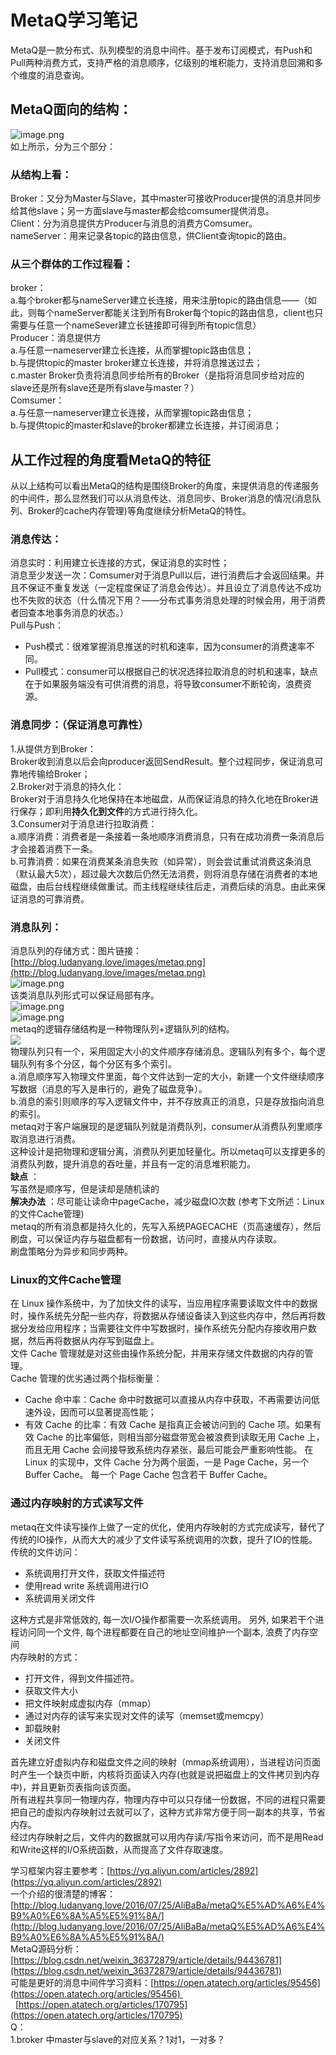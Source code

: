 # MetaQ学习笔记

MetaQ是一款分布式、队列模型的消息中间件。基于发布订阅模式，有Push和Pull两种消费方式，支持严格的消息顺序，亿级别的堆积能力，支持消息回溯和多个维度的消息查询。<br />

<a name="eIabt"></a>
## MetaQ面向的结构：
![image.png](https://intranetproxy.alipay.com/skylark/lark/0/2020/png/304852/1590738039517-e584924e-1c43-46f1-9021-b1fa092a0c70.png#align=left&display=inline&height=354&margin=%5Bobject%20Object%5D&name=image.png&originHeight=342&originWidth=623&size=124129&status=done&style=none&width=644)<br />如上所示，分为三个部分：
<a name="aqzcV"></a>
### 从结构上看：
Broker：又分为Master与Slave，其中master可接收Producer提供的消息并同步给其他slave；另一方面slave与master都会给comsumer提供消息。<br />Client：分为消息提供方Producer与消息的消费方Comsumer。<br />nameServer：用来记录各topic的路由信息，供Client查询topic的路由。
<a name="d48n6"></a>
### 从三个群体的工作过程看：
broker：<br />a.每个broker都与nameServer建立长连接，用来注册topic的路由信息——（如此，则每个nameServer都能关注到所有Broker每个topic的路由信息，client也只需要与任意一个nameSever建立长链接即可得到所有topic信息）<br />Producer：消息提供方<br />a.与任意一nameserver建立长连接，从而掌握topic路由信息；<br />b.与提供topic的master broker建立长连接，并将消息推送过去；<br />c.master Broker负责将消息同步给所有的Broker（是指将消息同步给对应的slave还是所有slave还是所有slave与master？）<br />Comsumer：<br />a.与任意一nameserver建立长连接，从而掌握topic路由信息；<br />b.与提供topic的master和slave的broker都建立长连接，并订阅消息；

<a name="rvAuy"></a>
## 从工作过程的角度看MetaQ的特征
从以上结构可以看出MetaQ的结构是围绕Broker的角度，来提供消息的传递服务的中间件，那么显然我们可以从消息传达、消息同步、Broker消息的情况(消息队列、Broker的cache内存管理)等角度继续分析MetaQ的特性。
<a name="XdKTB"></a>
### 消息传达：
消息实时：利用建立长连接的方式，保证消息的实时性；<br />消息至少发送一次：Comsumer对于消息Pull以后，进行消费后才会返回结果。并且不保证不重复发送（一定程度保证了消息会传达）。并且设立了消息传达不成功也不失败的状态（什么情况下用？——分布式事务消息处理的时候会用，用于消费者回查本地事务消息的状态。）<br />Pull与Push：

   - Push模式：很难掌握消息推送的时机和速率，因为consumer的消费速率不同。
   - Pull模式：consumer可以根据自己的状况选择拉取消息的时机和速率，缺点在于如果服务端没有可供消费的消息，将导致consumer不断轮询，浪费资源。



<a name="YZAg1"></a>
### 消息同步：（保证消息可靠性）
1.从提供方到Broker：<br />Broker收到消息以后会向producer返回SendResult。整个过程同步，保证消息可靠地传输给Broker；<br />2.Broker对于消息的持久化：<br />Broker对于消息持久化地保持在本地磁盘，从而保证消息的持久化地在Broker进行保存；即利用**持久化到文件**的方式进行持久化。<br />3.Consumer对于消息进行拉取消费：<br />a.顺序消费：消费者是一条接着一条地顺序消费消息，只有在成功消费一条消息后才会接着消费下一条。<br />b.可靠消费：如果在消费某条消息失败（如异常），则会尝试重试消费这条消息（默认最大5次），超过最大次数后仍然无法消费，则将消息存储在消费者的本地磁盘，由后台线程继续做重试。而主线程继续往后走，消费后续的消息。由此来保证消息的可靠消费。
<a name="NeIo8"></a>
### 消息队列：
消息队列的存储方式：图片链接：[http://blog.ludanyang.love/images/metaq.png](http://blog.ludanyang.love/images/metaq.png)<br />![image.png](https://intranetproxy.alipay.com/skylark/lark/0/2020/png/304852/1591090896009-531051c8-1975-4280-b66e-3c37f8617084.png#align=left&display=inline&height=268&margin=%5Bobject%20Object%5D&name=image.png&originHeight=536&originWidth=1127&size=94808&status=done&style=none&width=563.5)<br />该类消息队列形式可以保证局部有序。<br />![image.png](https://intranetproxy.alipay.com/skylark/lark/0/2020/png/304852/1591103134878-1ea6c3c7-9ef4-4984-b060-acf299c34fed.png#align=left&display=inline&height=339&margin=%5Bobject%20Object%5D&name=image.png&originHeight=678&originWidth=1214&size=210807&status=done&style=none&width=607)<br />![image.png](https://intranetproxy.alipay.com/skylark/lark/0/2020/png/304852/1591103168077-cd76e662-9b7b-4c65-b620-3b2f3ad0272f.png#align=left&display=inline&height=337&margin=%5Bobject%20Object%5D&name=image.png&originHeight=674&originWidth=1206&size=133691&status=done&style=none&width=603)<br />metaq的逻辑存储结构是一种物理队列+逻辑队列的结构。<br />[![](https://yuque.antfin.com/attachments/lark/0/2020/png/304852/1590740634791-4ab84f80-a973-464a-b646-a82ff031136b.png#align=left&display=inline&height=571&margin=%5Bobject%20Object%5D&originHeight=571&originWidth=626&size=0&status=done&style=none&width=626)](https://yq.aliyun.com/go/articleRenderRedirect?spm=a2c4e.11153940.0.0.29c058f8tMQzhC&url=http%3A%2F%2Fimg2.tbcdn.cn%2FL1%2F461%2F1%2F3d92994d64253f1a3ea37ca8b8267220e188319f)<br />物理队列只有一个，采用固定大小的文件顺序存储消息。逻辑队列有多个，每个逻辑队列有多个分区，每个分区有多个索引。<br />a.消息顺序写入物理文件里面，每个文件达到一定的大小，新建一个文件继续顺序写数据（消息的写入是串行的，避免了磁盘竞争）。<br />b.消息的索引则顺序的写入逻辑文件中，并不存放真正的消息，只是存放指向消息的索引。<br />metaq对于客户端展现的是逻辑队列就是消费队列，consumer从消费队列里顺序取消息进行消费。<br />这种设计是把物理和逻辑分离，消费队列更加轻量化。所以metaq可以支撑更多的消费队列数，提升消息的吞吐量，并且有一定的消息堆积能力。<br />**缺点** ：<br />写虽然是顺序写，但是读却是随机读的<br />**解决办法** ：尽可能让读命中pageCache，减少磁盘IO次数 (参考下文所述：Linux的文件Cache管理) <br />metaq的所有消息都是持久化的，先写入系统PAGECACHE（页高速缓存），然后刷盘，可以保证内存与磁盘都有一份数据，访问时，直接从内存读取。<br />刷盘策略分为异步和同步两种。<br />

<a name="12"></a>
### Linux的文件Cache管理
在 Linux 操作系统中，为了加快文件的读写，当应用程序需要读取文件中的数据时，操作系统先分配一些内存，将数据从存储设备读入到这些内存中，然后再将数据分发给应用程序；当需要往文件中写数据时，操作系统先分配内存接收用户数据，然后再将数据从内存写到磁盘上。<br />文件 Cache 管理就是对这些由操作系统分配，并用来存储文件数据的内存的管理。 <br />Cache 管理的优劣通过两个指标衡量：

- Cache 命中率：Cache 命中时数据可以直接从内存中获取，不再需要访问低速外设，因而可以显著提高性能；
- 有效 Cache 的比率：有效 Cache 是指真正会被访问到的 Cache 项。如果有效 Cache 的比率偏低，则相当部分磁盘带宽会被浪费到读取无用 Cache 上，而且无用 Cache 会间接导致系统内存紧张，最后可能会严重影响性能。 在 Linux 的实现中，文件 Cache 分为两个层面，一是 Page Cache，另一个 Buffer Cache。 每一个 Page Cache 包含若干 Buffer Cache。
<a name="13"></a>
### 通过内存映射的方式读写文件
metaq在文件读写操作上做了一定的优化，使用内存映射的方式完成读写，替代了传统的IO操作，从而大大的减少了文件读写系统调用的次数，提升了IO的性能。<br />传统的文件访问：

- 系统调用打开文件，获取文件描述符
- 使用read write 系统调用进行IO
- 系统调用关闭文件

这种方式是非常低效的, 每一次I/O操作都需要一次系统调用。 另外, 如果若干个进程访问同一个文件, 每个进程都要在自己的地址空间维护一个副本, 浪费了内存空间<br />内存映射的方式：

- 打开文件，得到文件描述符。
- 获取文件大小
- 把文件映射成虚拟内存（mmap）
- 通过对内存的读写来实现对文件的读写（memset或memcpy）
- 卸载映射
- 关闭文件

首先建立好虚拟内存和磁盘文件之间的映射（mmap系统调用），当进程访问页面时产生一个缺页中断，内核将页面读入内存(也就是说把磁盘上的文件拷贝到内存中)，并且更新页表指向该页面。<br />所有进程共享同一物理内存，物理内存中可以只存储一份数据，不同的进程只需要把自己的虚拟内存映射过去就可以了，这种方式非常方便于同一副本的共享，节省内存。<br />经过内存映射之后，文件内的数据就可以用内存读/写指令来访问，而不是用Read和Write这样的I/O系统函数，从而提高了文件存取速度。

学习框架内容主要参考：[https://yq.aliyun.com/articles/2892](https://yq.aliyun.com/articles/2892)<br />一个介绍的很清楚的博客：[http://blog.ludanyang.love/2016/07/25/AliBaBa/metaQ%E5%AD%A6%E4%B9%A0%E6%8A%A5%E5%91%8A/](http://blog.ludanyang.love/2016/07/25/AliBaBa/metaQ%E5%AD%A6%E4%B9%A0%E6%8A%A5%E5%91%8A/)<br />MetaQ源码分析：[https://blog.csdn.net/weixin_36372879/article/details/94436781](https://blog.csdn.net/weixin_36372879/article/details/94436781)<br />可能是更好的消息中间件学习资料：[https://open.atatech.org/articles/95456](https://open.atatech.org/articles/95456)    [https://open.atatech.org/articles/170795](https://open.atatech.org/articles/170795)<br />Q：<br />1.broker 中master与slave的对应关系？1对1，一对多？
